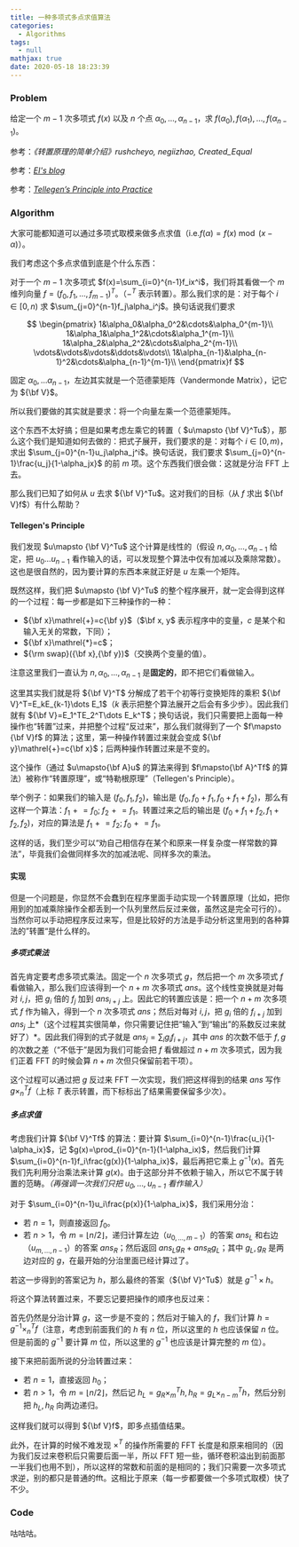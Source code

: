 ```yaml
---
title: 一种多项式多点求值算法
categories:
  - Algorithms
tags:
  - null
mathjax: true
date: 2020-05-18 18:23:39
---
```


### Problem

给定一个 $m-1$ 次多项式 $f(x)$ 以及 $n$ 个点 $\alpha_0,\dots,\alpha_{n-1}$，求 $f(\alpha_0),f(\alpha_1),\dots,f(\alpha_{n-1})$。

参考：*《转置原理的简单介绍》rushcheyo, negiizhao, Created_Equal*

参考：*[EI's blog](https://www.luogu.com.cn/blog/EntropyIncreaser/solution-p5050)*

参考：*[Tellegen’s Principle into Practice](https://specfun.inria.fr/bostan/publications/BoLeSc03.pdf)*

<!--more-->

### Algorithm

大家可能都知道可以通过多项式取模来做多点求值（i.e.$f(\alpha)=f(x)\bmod(x-\alpha)$）。

我们考虑这个多点求值到底是个什么东西：

对于一个 $m-1$ 次多项式 $f(x)=\sum_{i=0}^{n-1}f_ix^i$，我们将其看做一个 $m$ 维列向量 $f=(f_0,f_1,\dots,f_{m-1})^T$。（$-^T$ 表示转置）。那么我们求的是：对于每个 $i\in[0,n)$ 求 $\sum_{j=0}^{n-1}f_j\alpha_i^j$。换句话说我们要求

$$
\begin{pmatrix}
1&\alpha_0&\alpha_0^2&\cdots&\alpha_0^{m-1}\\
1&\alpha_1&\alpha_1^2&\cdots&\alpha_1^{m-1}\\
1&\alpha_2&\alpha_2^2&\cdots&\alpha_2^{m-1}\\
\vdots&\vdots&\vdots&\ddots&\vdots\\
1&\alpha_{n-1}&\alpha_{n-1}^2&\cdots&\alpha_{n-1}^{m-1}\\
\end{pmatrix}f
$$

固定 $\alpha_0,\dots\alpha_{n-1}$，左边其实就是一个范德蒙矩阵（Vandermonde Matrix），记它为 ${\bf V}$。

所以我们要做的其实就是要求：将一个向量左乘一个范德蒙矩阵。

这个东西不太好搞；但是如果考虑左乘它的转置（ $u\mapsto {\bf V}^Tu$），那么这个我们是知道如何去做的：把式子展开，我们要求的是：对每个 $i\in[0,m)$，求出 $\sum_{j=0}^{n-1}u_j\alpha_j^i$。换句话说，我们要求 $\sum_{j=0}^{n-1}\frac{u_j}{1-\alpha_jx}$ 的前 $m$ 项。这个东西我们很会做：这就是分治 FFT 上去。

那么我们已知了如何从 $u$ 去求 ${\bf V}^Tu$。这对我们的目标（从 $f$ 求出 ${\bf V}f$）有什么帮助？

#### Tellegen's Principle

我们发现 $u\mapsto {\bf V}^Tu$ 这个计算是线性的（假设 $n,\alpha_0,\dots,\alpha_{n-1}$ 给定，把 $u_0\dots u_{n-1}$ 看作输入的话，可以发现整个算法中仅有加减以及乘除常数）。这也是很自然的，因为要计算的东西本来就正好是 $u$ 左乘一个矩阵。

既然这样，我们把 $u\mapsto {\bf V}^Tu$ 的整个程序展开，就一定会得到这样的一个过程：每一步都是如下三种操作的一种：

- ${\bf x}\mathrel{+}=c{\bf y}$（$\bf x, y$ 表示程序中的变量，$c$ 是某个和输入无关的常数，下同）；
- ${\bf x}\mathrel{*}=c$；
- ${\rm swap}({\bf x},{\bf y})$（交换两个变量的值）。

注意这里我们一直认为 $n,\alpha_0,\dots,\alpha_{n-1}$ 是**固定的**，即不把它们看做输入。

这里其实我们就是将 ${\bf V}^T$ 分解成了若干个初等行变换矩阵的乘积 ${\bf V}^T=E_kE_{k-1}\dots E_1$（$k$ 表示把整个算法展开之后会有多少步）。因此我们就有 ${\bf V}=E_1^TE_2^T\dots E_k^T$；换句话说，我们只需要把上面每一种操作也“转置”过来，并把整个过程“反过来”，那么我们就得到了一个 $f\mapsto {\bf V}f$ 的算法；这里，第一种操作转置过来就会变成 ${\bf y}\mathrel{+}=c{\bf x}$；后两种操作转置过来是不变的。

这个操作（通过 $u\mapsto{\bf A}u$ 的算法来得到 $f\mapsto{\bf A}^Tf$ 的算法）被称作“转置原理”，或“特勒根原理”（Tellegen's Principle）。

举个例子：如果我们的输入是 $(f_0,f_1,f_2)$，输出是 $(f_0,f_0+f_1,f_0+f_1+f_2)$，那么有这样一个算法：$f_1\mathrel{+}=f_0;\;f_2\mathrel{+}=f_1$。转置过来之后的输出是 $(f_0+f_1+f_2,f_1+f_2,f_2)$，对应的算法是 $f_1\mathrel{+}=f_2;\;f_0\mathrel{+}=f_1$。

这样的话，我们至少可以“劝自己相信存在某个和原来一样复杂度一样常数的算法”，毕竟我们会做同样多次的加减法呢、同样多次的乘法。

#### 实现

但是一个问题是，你显然不会蠢到在程序里面手动实现一个转置原理（比如，把你用到的加减乘除操作全都丢到一个队列里然后反过来做，虽然这是完全可行的）。当然你可以手动把程序反过来写，但是比较好的方法是手动分析这里用到的各种算法的”转置“是什么样的。

##### 多项式乘法

首先肯定要考虑多项式乘法。固定一个 $n$ 次多项式 $g$，然后把一个 $m$ 次多项式 $f$ 看做输入，那么我们应该得到一个 $n+m$ 次多项式 $ans$。这个线性变换就是对每对 $i,j$，把 $g_i$ 倍的 $f_j$ 加到 $ans_{i+j}$ 上。因此它的转置应该是：把一个 $n+m$ 次多项式 $f$ 作为输入，得到一个 $n$ 次多项式 $ans$；然后对每对 $i,j$，把 $g_i$ 倍的 $f_{i+j}$ 加到 $ans_j$ 上*（这个过程其实很简单，你只需要记住把“输入”到“输出”的系数反过来就好了）*。因此我们得到的式子就是 $ans_j=\sum_ig_if_{i+j}$，其中 $ans$ 的次数不低于 $f,g$ 的次数之差（“不低于”是因为我们可能会把 $f$ 看做超过 $n+m$ 次多项式，因为我们正着 FFT 的时候会算 $n+m$ 次但只保留前若干项）。

这个过程可以通过把 $g$ 反过来 FFT 一次实现，我们把这样得到的结果 $ans$ 写作 $g\times^T_nf$（上标 $T$ 表示转置，而下标标出了结果需要保留多少次）。

##### 多点求值

考虑我们计算 ${\bf V}^Tf$ 的算法：要计算 $\sum_{i=0}^{n-1}\frac{u_i}{1-\alpha_ix}$，记 $g(x)=\prod_{i=0}^{n-1}(1-\alpha_ix)$，然后我们计算 $\sum_{i=0}^{n-1}f_i\frac{g(x)}{1-\alpha_ix}$，最后再把它乘上 $g^{-1}(x)$。首先我们先利用分治乘法来计算 $g(x)$。由于这部分并不依赖于输入，所以它不属于转置的范畴。*（再强调一次我们只把 $u_0,\dots,u_{n-1}$ 看作输入）*

对于 $\sum_{i=0}^{n-1}u_i\frac{p(x)}{1-\alpha_ix}$，我们采用分治：

- 若 $n=1$，则直接返回 $f_0$。
- 若 $n>1$，令 $m=\lfloor n/2\rfloor$，递归计算左边（$u_{0,\dots,m-1}$）的答案 $ans_L$ 和右边（$u_{m,\dots,n-1}$）的答案 $ans_R$；然后返回 $ans_Lg_R+ans_Rg_L$；其中 $g_L,g_R$ 是两边对应的 $g$，在最开始的分治里面已经计算过了。

若这一步得到的答案记为 $h$，那么最终的答案（${\bf V}^Tu$）就是 $g^{-1}\times h$。

将这个算法转置过来，不要忘记要把操作的顺序也反过来：

首先仍然是分治计算 $g$，这一步是不变的；然后对于输入的 $f$，我们计算 $h=g^{-1}\times^T_nf$（注意，考虑到前面我们的 $h$ 有 $n$ 位，所以这里的 $h$ 也应该保留 $n$ 位。但是前面的 $g^{-1}$ 要计算 $m$ 位，所以这里的 $g^{-1}$ 也应该是计算完整的 $m$ 位）。

接下来把前面所说的分治转置过来：

- 若 $n=1$，直接返回 $h_0$；
- 若 $n>1$，令 $m=\lfloor n/2\rfloor$，然后记 $h_L=g_R\times^T_mh,h_R=g_L\times^T_{n-m}h$，然后分别把 $h_L,h_R$ 向两边递归。

这样我们就可以得到 ${\bf V}f$，即多点插值结果。

此外，在计算的时候不难发现 $\times^T$ 的操作所需要的 FFT 长度是和原来相同的（因为我们反过来卷积后只需要后面一半，所以 FFT 短一些，循环卷积溢出到前面那一半我们也用不到），所以这样的常数和前面的是相同的；我们只需要一次多项式求逆，别的都只是普通的fft。这相比于原来（每一步都要做一个多项式取模）快了不少。

### Code

咕咕咕。
